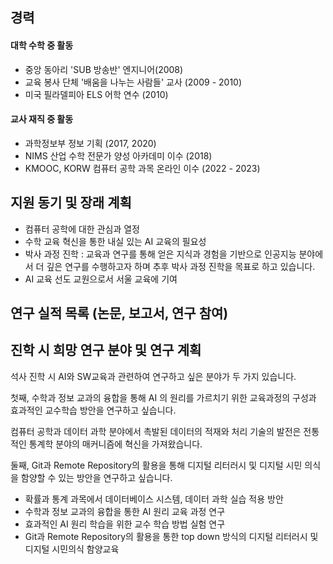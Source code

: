 ## 경력
#### 대학 수학 중 활동
* 중앙 동아리 'SUB 방송반' 엔지니어(2008)
* 교육 봉사 단체 '배움을 나누는 사람들' 교사 (2009 - 2010)
* 미국 필라델피아 ELS 어학 연수 (2010)
#### 교사 재직 중 활동
* 과학정보부 정보 기획 (2017, 2020)
*  NIMS  산업 수학 전문가 양성 아카데미 이수 (2018)
*  KMOOC, KORW 컴퓨터 공학 과목 온라인 이수 (2022 - 2023)

## 지원 동기 및 장래 계획
* 컴퓨터 공학에 대한 관심과 열정 
* 수학 교육 혁신을 통한 내실 있는 AI 교육의 필요성
* 박사 과정 진학 : 교육과 연구를 통해 얻은 지식과 경험을 기반으로 인공지능 분야에서 더 깊은 연구를 수행하고자 하며 추후 박사 과정 진학을 목표로 하고 있습니다.
* AI 교육 선도 교원으로서 서울 교육에 기여 

## 연구 실적 목록 (논문, 보고서, 연구 참여)

## 진학 시 희망 연구 분야 및 연구 계획
석사 진학 시 AI와 SW교육과 관련하여 연구하고 싶은 분야가 두 가지 있습니다.

첫째, 수학과 정보 교과의 융합을 통해  AI 의 원리를 가르치기 위한 교육과정의 구성과 효과적인 교수학습 방안을 연구하고 싶습니다.

컴퓨터 공학과 데이터 과학 분야에서 촉발된 데이터의 적재와 처리 기술의 발전은 전통적인 통계학 분야의 매커니즘에 혁신을 가져왔습니다. 

둘째, Git과 Remote Repository의 활용을 통해 디지털 리터러시 및 디지털 시민 의식을 함양할 수 있는 방안을  연구하고 싶습니다.
* 확률과 통계 과목에서 데이터베이스 시스템, 데이터 과학 실습 적용 방안
* 수학과 정보 교과의 융합을 통한  AI 원리 교육 과정 연구
* 효과적인  AI 원리 학습을 위한 교수 학습 방법 실험 연구
* Git과 Remote Repository의 활용을 통한 top down 방식의 디지털 리터러시 및 디지털 시민의식 함양교육